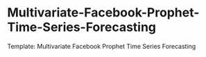 # Multivariate-Facebook-Prophet-Time-Series-Forecasting
Template: Multivariate Facebook Prophet Time Series Forecasting
